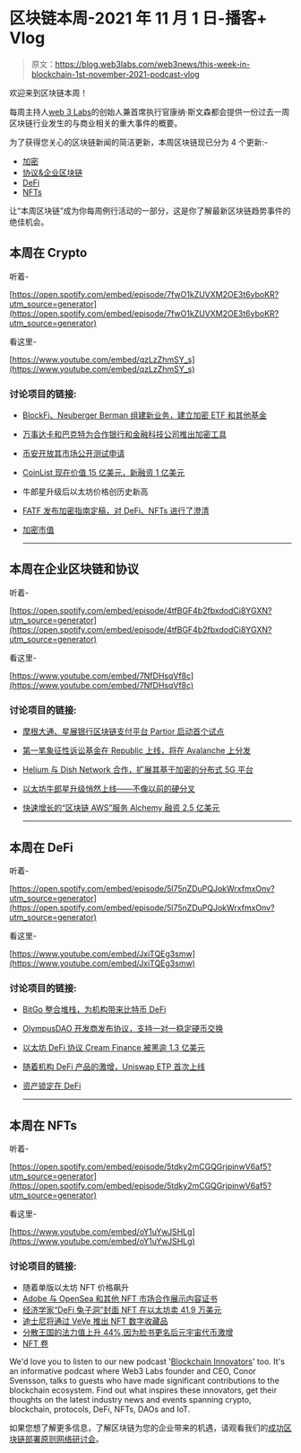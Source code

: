 # 区块链本周-2021 年 11 月 1 日-播客+ Vlog

> 原文：<https://blog.web3labs.com/web3news/this-week-in-blockchain-1st-november-2021-podcast-vlog>

欢迎来到区块链本周！

每周主持人[](https://twitter.com/conors10%E2%80%8B%E2%80%8B)[web 3 Labs](https://www.web3labs.com/)的创始人兼首席执行官康纳·斯文森都会提供一份过去一周区块链行业发生的与商业相关的重大事件的概要。

为了获得您关心的区块链新闻的简洁更新，本周区块链现已分为 4 个更新:-

*   [加密](#Crypto)
*   [协议&企业区块链](#Enterprise)
*   [DeFi](#DeFi)
*   [NFTs](#NFTs)

让“本周区块链”成为你每周例行活动的一部分，这是你了解最新区块链趋势事件的绝佳机会。

## 本周在 Crypto

听着-

[https://open.spotify.com/embed/episode/7fwO1kZUVXM2OE3t6yboKR?utm_source=generator](https://open.spotify.com/embed/episode/7fwO1kZUVXM2OE3t6yboKR?utm_source=generator)

看这里-

[https://www.youtube.com/embed/qzLzZhmSY_s](https://www.youtube.com/embed/qzLzZhmSY_s)

### 讨论项目的链接:

*   [BlockFi、Neuberger Berman 组建新业务，建立加密 ETF 和其他基金](https://www.theblockcrypto.com/linked/121977/blockfi-neuberger-berman-form-new-business-to-build-crypto-etfs-and-other-funds)
*   [万事达卡和巴克特为合作银行和金融科技公司推出加密工具](https://www.theblockcrypto.com/linked/121905/mastercard-bakkt-crypto-tools-banks-fintech)
*   [币安开放其市场公开测试申请](https://www.coinspeaker.com/binance-marketplace-public-beta-test/)
*   [CoinList 现在价值 15 亿美元，新融资 1 亿美元](https://www.theblockcrypto.com/post/122005/coinlist-new-funding-100-million-valuation-1-5-billion)
*   牛郎星升级后以太坊价格创历史新高
*   [FATF 发布加密指南定稿，对 DeFi、NFTs 进行了澄清](https://www.theblockcrypto.com/post/122372/fatf-final-crypto-guidance-defi-nft)
*   [加密市值](https://coinmarketcap.com/)

    * * *

## 本周在企业区块链和协议

听着-

[https://open.spotify.com/embed/episode/4tfBGF4b2fbxdodCi8YGXN?utm_source=generator](https://open.spotify.com/embed/episode/4tfBGF4b2fbxdodCi8YGXN?utm_source=generator)

看这里-

[https://www.youtube.com/embed/7NfDHsqVf8c](https://www.youtube.com/embed/7NfDHsqVf8c)

### 讨论项目的链接:

*   [摩根大通、星展银行区块链支付平台 Partior 启动首个试点](https://www.ledgerinsights.com/jp-morgan-dbs-blockchain-payment-platform-partior-launches-first-pilot/)
*   [第一笔象征性诉讼基金在 Republic 上线，将在 Avalanche 上分发](https://www.theblockcrypto.com/post/122044/first-tokenized-lawsuit-fund-goes-live-on-republic-will-distribute-on-avalanche)
*   [Helium 与 Dish Network 合作，扩展其基于加密的分布式 5G 平台](https://cointelegraph.com/news/helium-partners-with-dish-network-to-expand-its-crypto-based-distributed-5g-platform)
*   [以太坊牛郎星升级悄然上线——不像以前的硬分叉](https://decrypt.co/84750/ethereum-altair-upgrade-quietly-goes-live-unlike-previous-hard-forks)
*   [快速增长的“区块链 AWS”服务 Alchemy 融资 2.5 亿美元](https://decrypt.co/84626/alchemy-ethereum-blockchain-250-million)

    * * *

## 本周在 DeFi

听着-

[https://open.spotify.com/embed/episode/5l75nZDuPQJokWrxfmxOnv?utm_source=generator](https://open.spotify.com/embed/episode/5l75nZDuPQJokWrxfmxOnv?utm_source=generator)

看这里-

[https://www.youtube.com/embed/JxiTQEg3smw](https://www.youtube.com/embed/JxiTQEg3smw)

### 讨论项目的链接:

*   [BitGo 整合堆栈，为机构带来比特币 DeFi](https://cointelegraph.com/news/bitgo-integrates-stacks-bringing-bitcoin-defi-to-institutions)
*   [OlympusDAO 开发商发布协议，支持一对一稳定硬币交换](https://cointelegraph.com/news/olympusdao-developer-launches-protocol-enabling-one-to-one-stablecoin-swaps)
*   [以太坊 DeFi 协议 Cream Finance 被黑逾 1.3 亿美元](https://www.theblockcrypto.com/post/122241/ethereum-defi-protocol-cream-finance-hacked-for-115-million)
*   [随着机构 DeFi 产品的激增，Uniswap ETP 首次上线](https://thedefiant.io/first-uniswap-etp-goes-live/)
*   [资产锁定在 DeFi](https://defipulse.com/)

    * * *

## 本周在 NFTs

听着-

[https://open.spotify.com/embed/episode/5tdky2mCGQGrjpinwV6af5?utm_source=generator](https://open.spotify.com/embed/episode/5tdky2mCGQGrjpinwV6af5?utm_source=generator)

看这里-

[https://www.youtube.com/embed/oY1uYwJSHLg](https://www.youtube.com/embed/oY1uYwJSHLg)

### 讨论项目的链接:

*   随着单版以太坊 NFT 价格飙升
*   [Adobe 与 OpenSea 和其他 NFT 市场合作展示内容证书](https://www.theblockcrypto.com/post/122118/adobe-partners-with-opensea-and-other-nft-marketplaces-to-display-content-credentials)
*   [经济学家“DeFi 兔子洞”封面 NFT 在以太坊卖 41.9 万美元](https://decrypt.co/84508/economist-defi-rabbit-hole-nft-sells-419k-ethereum)
*   [迪士尼将通过 VeVe 推出 NFT 数字收藏品](https://www.ledgerinsights.com/disney-to-launch-nft-digital-collectibles-with-veve/)
*   [分散王国的法力值上升 44%,因为脸书更名后元宇宙代币激增](https://decrypt.co/84769/decentraland-metaverse-tokens-surge-wake-facebooks-meta-rebrand)
*   [NFT 卷](https://nonfungible.com/market/history)

We'd love you to listen to our new podcast '[Blockchain Innovators](https://podcast.web3labs.com/)' too. It's an informative podcast where Web3 Labs founder and CEO, Conor Svensson, talks to guests who have made significant contributions to the blockchain ecosystem. Find out what inspires these innovators, get their thoughts on the latest industry news and events spanning crypto, blockchain, protocols, DeFi, NFTs, DAOs and IoT.

如果您想了解更多信息，了解区块链为您的企业带来的机遇，请观看我们的[成功区块链部署原则网络研讨会](https://www.web3labs.com/principles-webinar)。